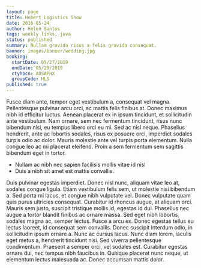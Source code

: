 ```yaml
---
layout: page
title: Hebert Logistics Show
date: 2016-05-24
author: Helen Santos
tags: weekly links, java
status: published
summary: Nullam gravida risus a felis gravida consequat.
banner: images/banner/wedding.jpg
booking:
  startDate: 05/27/2019
  endDate: 05/29/2019
  ctyhocn: AUSAPHX
  groupCode: HLS
published: true
---
```

Fusce diam ante, tempor eget vestibulum a, consequat vel magna. Pellentesque pulvinar arcu orci, ac mattis felis finibus at. Donec maximus nibh id efficitur luctus. Aenean placerat ex in ipsum tincidunt, et sollicitudin ante vestibulum. Nam ornare, sem nec fermentum tincidunt, risus nunc bibendum nisi, eu tempus libero orci eu mi. Sed ac nisl neque. Phasellus hendrerit, ante ac lobortis sodales, risus ex posuere orci, imperdiet sodales turpis odio ac dolor. Mauris molestie ante vel turpis porta elementum. Nulla congue leo ac mi placerat eleifend. Proin a sem fermentum sem sagittis bibendum eget in tortor.

* Nullam ac nibh nec sapien facilisis mollis vitae id nisl
* Duis a nibh sit amet est mattis convallis.

Duis pulvinar egestas imperdiet. Donec nisl nunc, aliquam vitae leo at, sodales congue ligula. Etiam vestibulum felis sem, ut molestie nisi bibendum a. Sed porta mi lacus, et congue nibh vulputate vel. Donec vulputate quam quis purus ultricies consequat. Curabitur id rhoncus augue, at aliquam orci. Mauris sem justo, suscipit tristique mollis id, egestas id dui. Phasellus nec augue a tortor blandit finibus ac ornare massa. Sed eget nibh lobortis, sodales magna ac, semper lectus. Fusce a arcu ex.
Donec egestas tellus eu lectus laoreet, id consequat sem convallis. Donec suscipit interdum odio, in sollicitudin ipsum ornare a. Nunc ac cursus lacus. Nunc diam lorem, iaculis eget metus a, hendrerit tincidunt nisi. Sed viverra pellentesque condimentum. Praesent a semper orci, vel sodales est. Curabitur egestas ornare dui, nec tempus nibh faucibus in. Quisque placerat nunc neque, ut elementum lectus malesuada ac. Donec accumsan mattis dolor.
